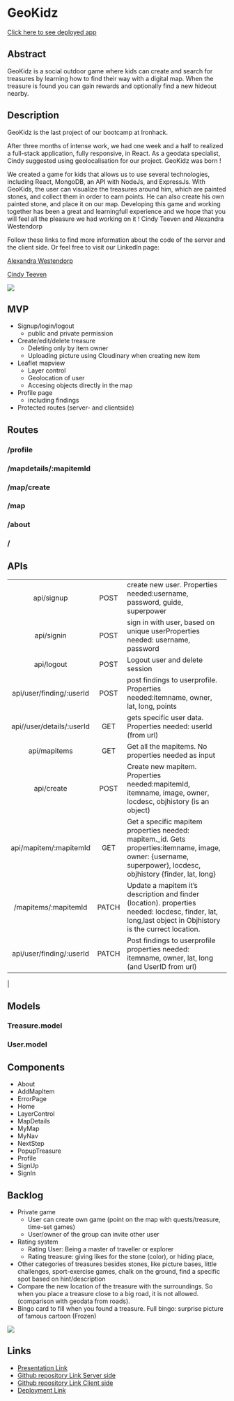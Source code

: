 # **GeoKidz**

[Click here to see deployed app](https://geokidz.herokuapp.com/)

## **Abstract**
GeoKidz is a social outdoor game where kids can create and search for treasures by learning how to find their way with a digital map.
When the treasure is found you can gain rewards and optionally find a new hideout nearby.

## **Description**
GeoKidz is the last project of our bootcamp at Ironhack.

After three months of intense work, we had one week and a half to realized a full-stack application, fully responsive, in React. As a geodata specialist, Cindy suggested using geolocalisation for our project. GeoKidz was born !

We created a game for kids that allows us to use several technologies, including React, MongoDB, an API with NodeJs, and ExpressJs. With GeoKids, the user can visualize the treasures around him, which are painted stones, and collect them in order to earn points. He can also create his own painted stone, and place it on our map. Developing this game and working together has been a great and learningfull experience and we hope that you will feel all the pleasure we had working on it !
Cindy Teeven and Alexandra Westendorp

Follow these links to find more information about the code of the server and the client side.
Or feel free to visit our LinkedIn page:

[Alexandra Westendorp](https://www.linkedin.com/in/alexandra-westendorp/)

[Cindy Teeven](https://www.linkedin.com/in/cindytvn/)

![](https://res.cloudinary.com/snowbird/image/upload/v1615470898/GeoKidz/Landingpage_eufnjm.png)

## **MVP**
- Signup/login/logout
    - public and private permission
- Create/edit/delete treasure
    - Deleting only by item owner
    - Uploading picture using Cloudinary when creating new item
- Leaflet mapview
    - Layer control
    - Geolocation of user
    - Accesing objects directly in the map
- Profile page
    - including findings
- Protected routes (server- and clientside)

## **Routes**
### /profile
### /mapdetails/:mapitemId
### /map/create
### /map
### /about
### /

## **APIs**
|  |   |  |
| :-----: | :-: | :- |
| api/signup | POST | create new user. Properties needed:username, password, guide, superpower  |
| api/signin | POST | sign in with user, based on unique userProperties needed: username, password |
| api/logout | POST | Logout user and delete session |
| api/user/finding/:userId | POST |  post findings to userprofile. Properties needed:itemname, owner, lat, long, points |
| api//user/details/:userId | GET |  gets specific user data. Properties needed: userId (from url) |
| api/mapitems | GET |  Get all the mapitems. No properties needed as input |
| api/create | POST |  Create new mapitem. Properties needed:mapitemId, itemname, image, owner, locdesc, objhistory (is an object) |
| api/mapitem/:mapitemId | GET |  Get a specific mapitem properties needed: mapitem._id. Gets properties:itemname, image, owner: {username, superpower}, locdesc, objhistory {finder, lat, long} |
| /mapitems/:mapitemId | PATCH |  Update a mapitem it’s description and finder (location). properties needed: locdesc, finder, lat, long,last object in Objhistory is the currect location. |
| api/user/finding/:userId | PATCH | Post findings to userprofile properties needed: itemname, owner, lat, long (and UserID from url)
 |


## **Models**
### Treasure.model
### User.model

## **Components**
- About
- AddMapItem
- ErrorPage
- Home
- LayerControl
- MapDetails
- MyMap
- MyNav
- NextStep
- PopupTreasure
- Profile
- SignUp
- SignIn

## **Backlog**
- Private game
    - User can create own game (point on the map with quests/treasure, time-set games)
    - User/owner of the group can invite other user
- Rating system
    - Rating User: Being a master of traveller or explorer
    - Rating treasure: giving likes for the stone (color), or hiding place, 
- Other categories of treasures besides stones, like picture bases, little challenges, sport-exercise games, chalk on the ground, find a specific spot based on hint/description
- Compare the new location of the treasure with the surroundings. So when you place a treasure close to a big road, it is not allowed. (comparison with geodata from roads).
- Bingo card to fill when you found a treasure. Full bingo: surprise picture of famous cartoon (Frozen)

![](https://res.cloudinary.com/snowbird/image/upload/v1615470899/GeoKidz/guides_an4yda.png)

## **Links**
- [Presentation Link](https://slides.com/cindytvn/deck-6e9b1f)
- [Github repository Link Server side](https://github.com/sn0wb1rd/GeoKidz-server)
- [Github repository Link Client side](https://github.com/sn0wb1rd/GeoKidz-client)
- [Deployment Link](https://geokidz.herokuapp.com/)


